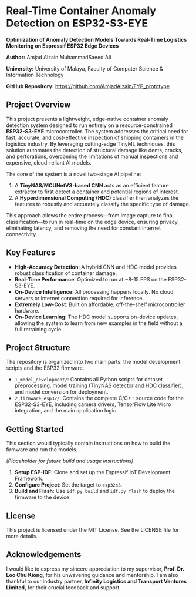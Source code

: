 # Real-Time Container Anomaly Detection on ESP32-S3-EYE

**Optimization of Anomaly Detection Models Towards Real-Time Logistics Monitoring on Espressif ESP32 Edge Devices**

**Author:** Amjad Alzain MuhammadSaeed Ali

**University:** University of Malaya, Faculty of Computer Science & Information Technology

**GitHub Repository:** https://github.com/AmjadAlzain/FYP_prototype

## Project Overview

This project presents a lightweight, edge-native container anomaly detection system designed to run entirely on a resource-constrained **ESP32-S3-EYE** microcontroller. The system addresses the critical need for fast, accurate, and cost-effective inspection of shipping containers in the logistics industry. By leveraging cutting-edge TinyML techniques, this solution automates the detection of structural damage like dents, cracks, and perforations, overcoming the limitations of manual inspections and expensive, cloud-reliant AI models.

The core of the system is a novel two-stage AI pipeline:
1.  A **TinyNAS/MCUNetV3-based CNN** acts as an efficient feature extractor to first detect a container and potential regions of interest.
2.  A **Hyperdimensional Computing (HDC)** classifier then analyzes the features to robustly and accurately classify the specific type of damage.

This approach allows the entire process—from image capture to final classification—to run in real-time on the edge device, ensuring privacy, eliminating latency, and removing the need for constant internet connectivity.

## Key Features

* **High-Accuracy Detection**: A hybrid CNN and HDC model provides robust classification of container damage.
* **Real-Time Performance**: Optimized to run at ~8-15 FPS on the ESP32-S3-EYE.
* **On-Device Intelligence**: All processing happens locally. No cloud servers or internet connection required for inference.
* **Extremely Low-Cost**: Built on affordable, off-the-shelf microcontroller hardware.
* **On-Device Learning**: The HDC model supports on-device updates, allowing the system to learn from new examples in the field without a full retraining cycle.

## Project Structure

The repository is organized into two main parts: the model development scripts and the ESP32 firmware.

* `1_model_development/`: Contains all Python scripts for dataset preprocessing, model training (TinyNAS detector and HDC classifier), and model conversion for deployment.
* `2_firmware_esp32/`: Contains the complete C/C++ source code for the ESP32-S3-EYE, including camera drivers, TensorFlow Lite Micro integration, and the main application logic.

## Getting Started

This section would typically contain instructions on how to build the firmware and run the models.

*(Placeholder for future build and usage instructions)*

1.  **Setup ESP-IDF**: Clone and set up the Espressif IoT Development Framework.
2.  **Configure Project**: Set the target to `esp32s3`.
3.  **Build and Flash**: Use `idf.py build` and `idf.py flash` to deploy the firmware to the device.

## License

This project is licensed under the MIT License. See the LICENSE file for more details.

## Acknowledgements

I would like to express my sincere appreciation to my supervisor, **Prof. Dr. Loo Chu Kiong**, for his unwavering guidance and mentorship. I am also thankful to our industry partner, **Infinity Logistics and Transport Ventures Limited**, for their crucial feedback and support.
